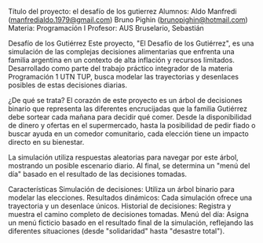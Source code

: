 Título del proyecto: el desafío de los gutierrez
Alumnos:
Aldo Manfredi (manfredialdo.1979@gmail.com)
Bruno Pighin (brunopighin@hotmail.com)
Materia: Programación I
Profesor: AUS Bruselario, Sebastián


Desafío de los Gutiérrez
Este proyecto, "El Desafío de los Gutiérrez", es una simulación de las complejas decisiones alimentarias que enfrenta una familia argentina en un contexto de alta inflación y recursos limitados. Desarrollado como parte del trabajo práctico integrador de la materia Programación 1 UTN TUP, busca modelar las trayectorias y desenlaces posibles de estas decisiones diarias.

¿De qué se trata?
El corazón de este proyecto es un árbol de decisiones binario que representa las diferentes encrucijadas que la familia Gutiérrez debe sortear cada mañana para decidir qué comer. Desde la disponibilidad de dinero y ofertas en el supermercado, hasta la posibilidad de pedir fiado o buscar ayuda en un comedor comunitario, cada elección tiene un impacto directo en su bienestar.

La simulación utiliza respuestas aleatorias para navegar por este árbol, mostrando un posible escenario diario. Al final, se determina un "menú del día" basado en el resultado de las decisiones tomadas.

Características
Simulación de decisiones: Utiliza un árbol binario para modelar las elecciones.
Resultados dinámicos: Cada simulación ofrece una trayectoria y un desenlace únicos.
Historial de decisiones: Registra y muestra el camino completo de decisiones tomadas.
Menú del día: Asigna un menú ficticio basado en el resultado final de la simulación, reflejando las diferentes situaciones (desde "solidaridad" hasta "desastre total").
